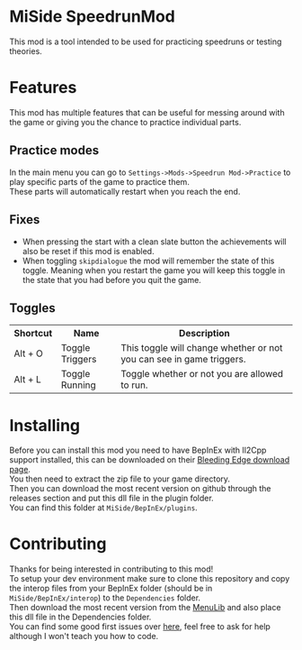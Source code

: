 # MiSide SpeedrunMod
This mod is a tool intended to be used for practicing speedruns or testing theories.

# Features
This mod has multiple features that can be useful for messing around with the game or giving you the chance to practice individual parts.  

## Practice modes
In the main menu you can go to `Settings->Mods->Speedrun Mod->Practice` to play specific parts of the game to practice them.  
These parts will automatically restart when you reach the end.

## Fixes
- When pressing the start with a clean slate button the achievements will also be reset if this mod is enabled.
- When toggling `skipdialogue` the mod will remember the state of this toggle. Meaning when you restart the game you will keep this toggle in the state that you had before you quit the game.

## Toggles
 <table>
  <tr>
    <th>Shortcut</th>
    <th>Name</th>
    <th>Description</th>
  </tr>
  <tr>
    <td>Alt + O</td>
    <td>Toggle Triggers</td>
    <td>This toggle will change whether or not you can see in game triggers.</td>
  </tr>
  <tr>
    <td>Alt + L</td>
    <td>Toggle Running</td>
    <td>Toggle whether or not you are allowed to run.</td>
  </tr>
</table> 

# Installing
Before you can install this mod you need to have BepInEx with Il2Cpp support installed, this can be downloaded on their [Bleeding Edge download page](https://builds.bepinex.dev/projects/bepinex_be).  
You then need to extract the zip file to your game directory.  
Then you can download the most recent version on github through the releases section and put this dll file in the plugin folder.  
You can find this folder at `MiSide/BepInEx/plugins`.

# Contributing
Thanks for being interested in contributing to this mod!  
To setup your dev environment make sure to clone this repository and copy the interop files from your BepInEx folder (should be in `MiSide/BepInEx/interop`) to the `Dependencies` folder.  
Then download the most recent version from the [MenuLib](https://github.com/SliceCraft/MiSideMenuLib/releases) and also place this dll file in the Dependencies folder.  
You can find some good first issues over [here](https://github.com/SliceCraft/MiSideSpeedrunMod/issues?q=is%3Aissue%20state%3Aopen%20label%3A%22good%20first%20issue%22), feel free to ask for help although I won't teach you how to code.